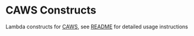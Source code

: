 # CAWS Constructs

Lambda constructs for [CAWS](https://github.com/dawsonfi/caws), see [README](https://github.com/dawsonfi/paw/blob/main/README.md) for detailed usage instructions
